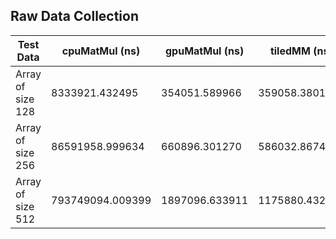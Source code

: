 ## Raw Data Collection

| Test Data | cpuMatMul (ns) | gpuMatMul (ns) |  tiledMM (ns) | cublasMM (ns) |
|-----------|----------------|----------------|---------------|---------------|
| Array of size 128 | 8333921.432495 | 354051.589966 | 359058.380127 |  |
| Array of size 256 | 86591958.999634 | 660896.301270 | 586032.867432 |  |
| Array of size 512 | 793749094.009399 | 1897096.633911 | 1175880.432129 |  |